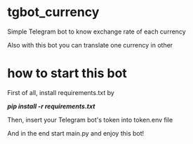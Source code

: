 # tgbot_currency

Simple Telegram bot to know exchange rate of each currency 

Also with this bot you can translate one currency in other

# how to start this bot

First of all, install requirements.txt by

***pip install -r requirements.txt***

Then, insert your Telegram bot's token into token.env file

And in the end start main.py and enjoy this bot!
